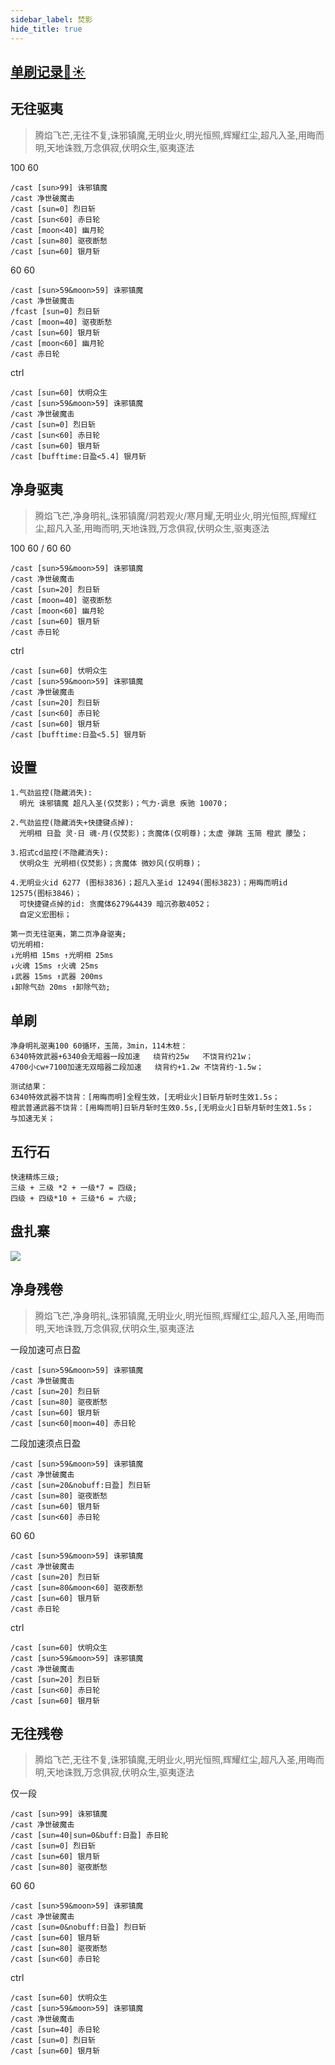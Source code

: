 ```yaml
---
sidebar_label: 焚影
hide_title: true
---
```


## [单刷记录🌙☀️](https://b23.tv/sUHITCZ)

## 无往驱夷

> 腾焰飞芒,无往不复,诛邪镇魔,无明业火,明光恒照,辉耀红尘,超凡入圣,用晦而明,天地诛戮,万念俱寂,伏明众生,驱夷逐法

100 60
```
/cast [sun>99] 诛邪镇魔
/cast 净世破魔击
/cast [sun=0] 烈日斩
/cast [sun<60] 赤日轮
/cast [moon<40] 幽月轮
/cast [sun=80] 驱夜断愁
/cast [sun=60] 银月斩
```
60 60
```
/cast [sun>59&moon>59] 诛邪镇魔
/cast 净世破魔击
/fcast [sun=0] 烈日斩
/cast [moon=40] 驱夜断愁
/cast [sun=60] 银月斩
/cast [moon<60] 幽月轮
/cast 赤日轮
```
ctrl
```
/cast [sun=60] 伏明众生
/cast [sun>59&moon>59] 诛邪镇魔
/cast 净世破魔击
/cast [sun=0] 烈日斩
/cast [sun<60] 赤日轮
/cast [sun=60] 银月斩
/cast [bufftime:日盈<5.4] 银月斩
```


## 净身驱夷

> 腾焰飞芒,净身明礼,诛邪镇魔/洞若观火/寒月耀,无明业火,明光恒照,辉耀红尘,超凡入圣,用晦而明,天地诛戮,万念俱寂,伏明众生,驱夷逐法

100 60 / 60 60
```
/cast [sun>59&moon>59] 诛邪镇魔
/cast 净世破魔击
/cast [sun=20] 烈日斩
/cast [moon=40] 驱夜断愁
/cast [moon<60] 幽月轮
/cast [sun=60] 银月斩
/cast 赤日轮
```

ctrl
```
/cast [sun=60] 伏明众生
/cast [sun>59&moon>59] 诛邪镇魔
/cast 净世破魔击
/cast [sun=20] 烈日斩
/cast [sun<60] 赤日轮
/cast [sun=60] 银月斩
/cast [bufftime:日盈<5.5] 银月斩
```



## 设置


```
1.气劲监控(隐藏消失):
  明光 诛邪镇魔 超凡入圣(仅焚影)；气力·调息 疾驰 10070；

2.气劲监控(隐藏消失+快捷键点掉):
  光明相 日盈 灵·日 魂·月(仅焚影)；贪魔体(仅明尊)；太虚 弹跳 玉简 橙武 腰坠；

3.招式cd监控(不隐藏消失):
  伏明众生 光明相(仅焚影)；贪魔体 微妙风(仅明尊)；

4.无明业火id 6277 (图标3836)；超凡入圣id 12494(图标3823)；用晦而明id 12575(图标3846)；
  可快捷键点掉的id: 贪魔体6279&4439 暗沉弥散4052；
  自定义宏图标；

```

```
第一页无往驱夷，第二页净身驱夷;
切光明相:
↓光明相 15ms ↑光明相 25ms 
↓火魂 15ms ↑火魂 25ms 
↓武器 15ms ↑武器 200ms 
↓卸除气劲 20ms ↑卸除气劲;
```


## 单刷

```
净身明礼驱夷100 60循环，玉简，3min，114木桩：
6340特效武器+6340会无暗器一段加速   绕背约25w   不饶背约21w；
4700小cw+7100加速无双暗器二段加速   绕背约+1.2w 不饶背约-1.5w；

测试结果：
6340特效武器不饶背：[用晦而明]全程生效，[无明业火]日斩月斩时生效1.5s；
橙武普通武器不饶背：[用晦而明]日斩月斩时生效0.5s,[无明业火]日斩月斩时生效1.5s；
与加速无关；
```

## 五行石
```
快速精炼三级;
三级 + 三级 *2 + 一级*7 = 四级;
四级 + 四级*10 + 三级*6 = 六级;
```

## 盘扎寨

![](/img/panzhazhai.png)


## 净身残卷 

> 腾焰飞芒,净身明礼,诛邪镇魔,无明业火,明光恒照,辉耀红尘,超凡入圣,用晦而明,天地诛戮,万念俱寂,伏明众生,驱夷逐法


一段加速可点日盈
```
/cast [sun>59&moon>59] 诛邪镇魔
/cast 净世破魔击
/cast [sun=20] 烈日斩
/cast [sun=80] 驱夜断愁
/cast [sun=60] 银月斩
/cast [sun<60|moon=40] 赤日轮
```


二段加速须点日盈
```
/cast [sun>59&moon>59] 诛邪镇魔
/cast 净世破魔击
/cast [sun=20&nobuff:日盈] 烈日斩
/cast [sun=80] 驱夜断愁
/cast [sun=60] 银月斩
/cast [sun<60] 赤日轮
```

60 60
```
/cast [sun>59&moon>59] 诛邪镇魔
/cast 净世破魔击
/cast [sun=20] 烈日斩
/cast [sun=80&moon<60] 驱夜断愁
/cast [sun=60] 银月斩
/cast 赤日轮
```

ctrl
```
/cast [sun=60] 伏明众生
/cast [sun>59&moon>59] 诛邪镇魔
/cast 净世破魔击
/cast [sun=20] 烈日斩
/cast [sun<60] 赤日轮
/cast [sun=60] 银月斩
```


## 无往残卷

> 腾焰飞芒,无往不复,诛邪镇魔,无明业火,明光恒照,辉耀红尘,超凡入圣,用晦而明,天地诛戮,万念俱寂,伏明众生,驱夷逐法

仅一段


```
/cast [sun>99] 诛邪镇魔
/cast 净世破魔击
/cast [sun=40|sun=0&buff:日盈] 赤日轮
/cast [sun=0] 烈日斩
/cast [sun=60] 银月斩
/cast [sun=80] 驱夜断愁
```

60 60
```
/cast [sun>59&moon>59] 诛邪镇魔
/cast 净世破魔击
/cast [sun=0&nobuff:日盈] 烈日斩
/cast [sun=60] 银月斩
/cast [sun=80] 驱夜断愁
/cast [sun<60] 赤日轮
```

ctrl
```
/cast [sun=60] 伏明众生
/cast [sun>59&moon>59] 诛邪镇魔
/cast 净世破魔击
/cast [sun=40] 赤日轮
/cast [sun=0] 烈日斩
/cast [sun=60] 银月斩
```
